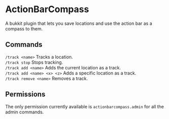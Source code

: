 # ActionBarCompass
A bukkit plugin that lets you save locations and use the action bar as a compass to them.

## Commands
`/track <name>` Tracks a location.  
`/track stop` Stops tracking.  
`/track add <name>` Adds the current location as a track.  
`/track add <name> <x> <z>` Adds a specific location as a track.  
`/track remove <name>` Removes a track.

## Permissions
The only permission currently available is `actionbarcompass.admin` for all the admin commands.
